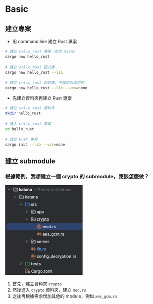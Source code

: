 # Basic

## 建立專案

* 用 command line 建立 Rust 專案

```bash
# 建立 hello_rust 專案（包含 main）
cargo new hello_rust 

# 建立 hello_rust 函式庫
cargo new hello_rust --lib 

# 建立 hello_rust 函式庫，不設定版本控制
cargo new hello_rust --lib --vcs=none
```

* 先建立資料夾再建立 Rust 專案

```bash
# 建立 hello_rust 資料夾
mkdir hello_rust

# 進入 hello_rust 專案
cd hello_rust

# 建立 Rust 專案
cargo init --lib --vcs=none
```

## 建立 submodule

### 根據範例，我想建立一個 crypto 的 submodule，應該怎麼做？

![submodule example](pic/submodule_1.png)

1. 首先，建立資料夾 `crypto`
2. 然後進入 `crypto` 資料夾，建立 `mod.rs`
3. 之後再根據需求增加其他的 module，例如 `aes_gcm.rs`